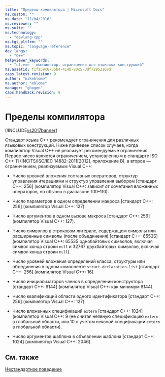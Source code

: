```yaml
---
title: "Пределы компилятора | Microsoft Docs"
ms.custom: ""
ms.date: "11/04/2016"
ms.reviewer: ""
ms.suite: ""
ms.technology: 
  - "devlang-cpp"
ms.tgt_pltfrm: ""
ms.topic: "language-reference"
dev_langs: 
  - "C++"
helpviewer_keywords: 
  - "cl.exe - компилятор, ограничения для языковых конструкций"
ms.assetid: f1fa59c6-55b4-414b-80c5-3df72952160d
caps.latest.revision: 9
author: "mikeblome"
ms.author: "mblome"
manager: "ghogen"
caps.handback.revision: 9
---
```

# Пределы компилятора
[!INCLUDE[vs2017banner](../assembler/inline/includes/vs2017banner.md)]

Стандарт языка C\+\+ рекомендует ограничения для различных языковых конструкций.  Ниже приведен список случаев, когда компилятор Visual C\+\+ не реализует рекомендуемые ограничения.  Первое число является ограничением, установленным в стандарте ISO C\+\+ 11 \(INCITS\/ISO\/IEC 14882\-2011\[2012\], приложение B\), а второе — ограничением, реализуемым Visual C\+\+:  
  
-   Число уровней вложения составных операторов, структур управления итерациями и структур управления выбором \[стандарт C\+\+: 256\] \(компилятор Visual C\+\+: зависит от сочетания вложенных операторов, но обычно в диапазоне 100–110\).  
  
-   Число параметров в одном определении макроса \[стандарт C\+\+: 256\] \(компилятор Visual C\+\+: 127\).  
  
-   Число аргументов в одном вызове макроса \[стандарт C\+\+: 256\] \(компилятор Visual C\+\+: 127\).  
  
-   Число символов в строковом литерале, содержащем символы или расширенные символы \(после объединения\) \[стандарт C\+\+: 65536\] \(компилятор Visual C\+\+: 65535 однобайтовых символов, включая символ конца строки `null` и 32767 двухбайтовых символов, включая символ конца строки `null`\).  
  
-   Число уровней вложения определений класса, структуры или объединения в одном компоненте `struct-declaration-list` \[стандарт C\+\+: 256\] \(компилятор Visual C\+\+: 16\).  
  
-   Число инициализаторов членов в определении конструктора \[стандарт C\+\+: 6144\] \(компилятор Visual C\+\+: как минимум 6144\).  
  
-   Число квалификаций области одного идентификатора \[стандарт C\+\+: 256\] \(компилятор Visual C\+\+: 127\).  
  
-   Число вложенных спецификаций `extern` \[стандарт C\+\+: 1024\] \(компилятор Visual C\+\+: 9 \(не считая неявную спецификацию `extern` в глобальной области, или 10 с учетом неявной спецификации `extern` в глобальной области\).  
  
-   Число аргументов шаблона в объявлении шаблона \[стандарт C\+\+: 1024\] \(компилятор Visual C\+\+: 2046\).  
  
## См. также  
 [Нестандартное поведение](../Topic/Nonstandard%20Behavior.md)